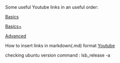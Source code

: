 Some useful Youtube links in an useful order:

[Basics](https://www.youtube.com/watch?v=SWYqp7iY_Tc)

[Basics+](https://www.youtube.com/watch?v=RGOj5yH7evk)

[Advanced](https://www.youtube.com/watch?v=0SJCYPsef54)

How to insert links in markdown(.md) format [Youtube](https://www.youtube.com/watch?v=0aJCGOxeHVk)


checking ubuntu version command : lsb_release -a
